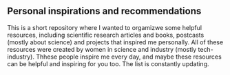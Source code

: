 ## Personal inspirations and recommendations

This is a short repository where I wanted to orgamizwe some helpful resources, including scientific research articles and books, postcasts (mostly about science)
and projects that inspired me personally. All of these resources were created by women in science and industry (mostly tech-industry). Thhese people inspire me every day, and maybe these resources can be helpful and inspiring for you too. The list is constantly updating. 



